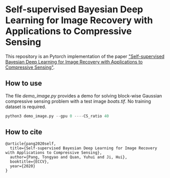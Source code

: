 # Self-supervised Bayesian Deep Learning for Image Recovery with Applications to  Compressive Sensing

This repository is an Pytorch implementation of the paper ["Self-supervised Bayesian Deep Learning for
Image Recovery with Applications to  Compressive Sensing"](https://drive.google.com/open?id=1tatE9WFNSqzLm_aso3Wy05j90_wkMmo4).

## How to use

The file *demo_image.py*  provides a demo for solving block-wise Gaussian compressive sensing problem with a test image *boats.tif*. No training dataset is required. 



```python
python3 demo_image.py --gpu 0 ----CS_ratio 40 
```



## How to cite

```
@article{pang2020self,
  title={Self-supervised Bayesian Deep Learning for Image Recovery with Applications to Compressive Sensing},
  author={Pang, Tongyao and Quan, Yuhui and Ji, Hui},
  booktitle={ECCV},
  year={2020}
}
```

